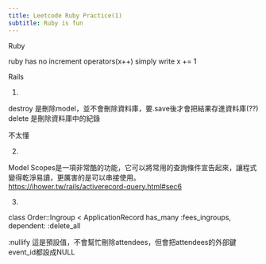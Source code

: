 ```yaml
---
title: Leetcode Ruby Practice(1)
subtitle: Ruby is fun
---
```

Ruby

ruby has no increment operators(x++)
simply write x += 1


Rails

1.
destroy 是刪除model，並不會刪除資料庫，要.save後才會把結果存進資料庫(??)
delete 是刪除資料庫中的紀錄

不太懂

2.
Model Scopes是一項非常酷的功能，它可以將常用的查詢條件宣告起來，讓程式變得乾淨易讀，更厲害的是可以串接使用。
https://ihower.tw/rails/activerecord-query.html#sec6

3.
class Order::Ingroup < ApplicationRecord
  has_many :fees_ingroups, dependent: :delete_all

:nullify 這是預設值，不會幫忙刪除attendees，但會把attendees的外部鍵event_id都設成NULL
